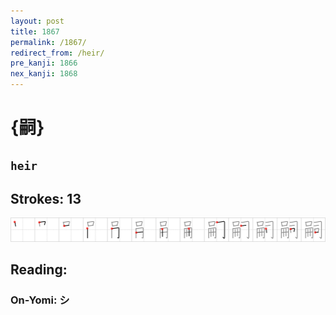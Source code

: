 ```yaml
---
layout: post
title: 1867
permalink: /1867/
redirect_from: /heir/
pre_kanji: 1866
nex_kanji: 1868
---
```


# {嗣}

## `heir`

## Strokes: 13

<div class="stroke"><img src="../images/E597A3.png" /></div>

## Reading:

### On-Yomi: シ
